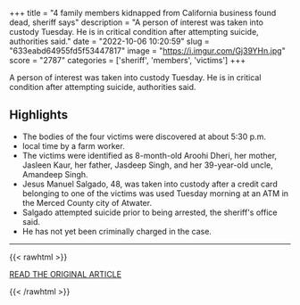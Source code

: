+++
title = "4 family members kidnapped from California business found dead, sheriff says"
description = "A person of interest was taken into custody Tuesday. He is in critical condition after attempting suicide, authorities said."
date = "2022-10-06 10:20:59"
slug = "633eabd64955fd5f53447817"
image = "https://i.imgur.com/Gj39YHn.jpg"
score = "2787"
categories = ['sheriff', 'members', 'victims']
+++

A person of interest was taken into custody Tuesday. He is in critical condition after attempting suicide, authorities said.

## Highlights

- The bodies of the four victims were discovered at about 5:30 p.m.
- local time by a farm worker.
- The victims were identified as 8-month-old Aroohi Dheri, her mother, Jasleen Kaur, her father, Jasdeep Singh, and her 39-year-old uncle, Amandeep Singh.
- Jesus Manuel Salgado, 48, was taken into custody after a credit card belonging to one of the victims was used Tuesday morning at an ATM in the Merced County city of Atwater.
- Salgado attempted suicide prior to being arrested, the sheriff's office said.
- He has not yet been criminally charged in the case.

---

{{< rawhtml >}}
  <p class="article-category">
    <a target="_blank" href="https://www.cbsnews.com/news/4-family-members-kidnapped-california-business-found-dead-merced-county-sheriff-says/">READ THE ORIGINAL ARTICLE</a>
  </p>
{{< /rawhtml >}}
